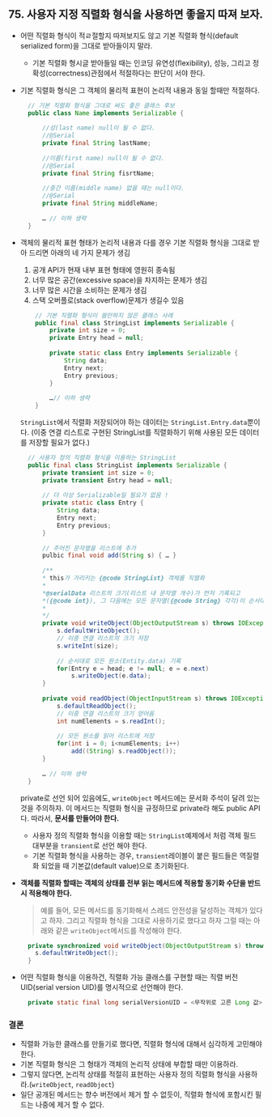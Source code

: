 ## 75. 사용자 지정 직렬화 형식을 사용하면 좋을지 따져 보자.

- 어떤 직렬화 형식이 적ㄹ절할지 따져보지도 않고 기본 직렬화 형식(default serialized form)을 그대로 받아들이지 말라.
  - 기본 직렬화 형시글 받아들일 때는 인코딩 유연성(flexibility), 성능, 그리고 정확성(correctness)관점에서 적절하다는 판단이 서야 한다.
- 기본 직렬화 형식은 그 객체의 물리적 표현이 논리적 내용과 동일 할때만 적절하다.
  ```java
    // 기본 직렬화 형식을 그대로 써도 좋은 클래스 후보
    public class Name implements Serializable {
    
        //성(last name) null이 될 수 없다.
        //@Serial
        private final String lastName;
    
        //이름(first name) null이 될 수 없다.
        //@Serial
        private final String fisrtName;
    
        //중간 이름(middle name) 없을 때는 null이다.
        //@Serial
        private final String middleName;
    
        … // 이하 생략
    }
  ```
- 객체의 물리적 표현 형태가 논리적 내용과 다를 경우 기본 직렬화 형식을 그대로 받아 드리면 아래의  네 가지 문제가 생김
  1. 공개 API가 현재 내부 표현 형태에 영원히 종속됨
  2. 너무 많은 공간(excessive space)을 차지하는 문제가 생김
  3. 너무 많은 시간을 소비하는 문제가 생김
  4. 스택 오버플로(stack overflow)문제가 생길수 있음
  
  ```java
      // 기본 직렬화 형식이 쓸만하지 않은 클래스 사례
      public final class StringList implements Serializable {
          private int size = 0;
          private Entry head = null;
      
          private static class Entry implements Serializable {
              String data;
              Entry next;
              Entry previous;
          }
      
          …// 이하 생략
      }
   ```
  
  ```StringList```에서 직렬화 저장되어야 하는 데이터는 ```StringList.Entry.data```뿐이다.
  (이중 연결 리스트로 구현된 StringList를 직렬화하기 위해 사용된 모든 데이터를 저장할 필요가 없다.)
  
  ```java
    // 사용자 정의 직렬화 형식을 이용하는 StringList
    public final class StringList implements Serializable {
        private transient int size = 0;
        private transient Entry head = null;
    
        // 더 이상 Serializable일 필요가 없음 ! 
        private static class Entry {
            String data;
            Entry next;
            Entry previous;
        }
    
        // 주어진 문자열을 리스트에 추가 
        pulbic final void add(String s) { … }
    
        /**
        * this가 가리키는 {@code StringList} 객체를 직렬화
        *
        *@serialData 리스트의 크기(리스트 내 문자열 개수)가 먼저 기록되고
        *({@code int}), 그 다음에는 모든 문자열({@code String} 각각)이 순서대로 기록된다.
        *
        */
        private void writeObject(ObjectOutputStream s) throws IOException {
            s.defaultWriteObject();
            // 이중 연결 리스트의 크기 저장
            s.writeInt(size);
    
            // 순서대로 모든 원소(Entity.data) 기록
            for(Entry e = head; e != null; e = e.next)
                s.writeObject(e.data);
        }
    
        private void readObject(ObjectInputStream s) throws IOException, ClassNotFoundException {
            s.defaultReadObject();
            // 이중 연결 리스트의 크기 얻어옴
            int numElements = s.readInt();
    
            // 모든 원소를 읽어 리스트에 저장
            for(int i = 0; i<numElements; i++)
                add((String) s.readObject());
        }
    
        … // 이하 생략
    }
  ```
  private로 선언 되어 있음에도, ```writeObject``` 메서드에는 문서화 주석이 달려 있는 것을 주의하자.
  이 메서드는 직렬화 형식을 규정하므로 private라 해도 public API다. 따라서, __문서를 만들어야 한다.__
  
  - 사용자 정의 직렬화 형식을 이용할 때는 ```StringList```예제에서 처럼 객체 필드 대부분을 ```transient```로 선언 해야 한다.
  - 기본 직렬화 형식을 사용하는 경우, ```transient```레이블이 붙은 필드들은 역질렬화 되었을 때 기본값(default value)으로 초기화된다.
- __객체를 직렬화 할때는 객체의 상태를 전부 읽는 메서드에 적용할 동기화 수단을 반드시 적용해야 한다.__
  > 예를 들어, 모든 메서드를 동기화해서 스레드 안전성을 달성하는 객체가 있다고 하자. 
  > 그리고 직렬화 형식을 그대로 사용하기로 했다고 하자 그럴 때는 아래와 같은 ```writeObject```메서드를 작성해야 한다.
  ```java
    private synchronized void writeObject(ObjectOutputStream s) throws IOException{ 
      s.defaultWriteObject();
    }
  ```
- 어떤 직렬화 형식을 이용하건, 직렬화 가능 클래스를 구현할 때는 직렬 버전 UID(serial version UID)를 명시적으로 선언해야 한다.
  ```java
    private static final long serialVersionUID = <무작위로 고른 Long 값>;
  ```
  

### 결론
- 직렬화 가능한 클래스를 만들기로 했다면, 직렬화 형식에 대해서 심각하게 고민해야 한다.
- 기본 직렬화 형식은 그 형태가 객체의 논리적 상태에 부합할 때만 이용하라.
- 그렇지 않다면, 논리적 상태를 적절히 표현하는 사용자 정의 직렬화 형식을 사용하라.(```writeObject```, ```readObject```)
- 일단 공개된 메서드는 향수 버전에서 제거 할 수 없듯이, 직렬화 형식에 포함시킨 필드는 나중에 제거 할 수 없다.